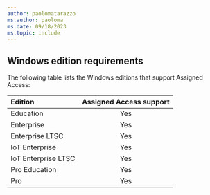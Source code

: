 ```yaml
---
author: paolomatarazzo
ms.author: paoloma
ms.date: 09/18/2023
ms.topic: include
---
```


<!--## Windows edition and licensing requirements-->

## Windows edition requirements

The following table lists the Windows editions that support Assigned Access:

|Edition|Assigned Access support|
|:---|:---:|
|Education|Yes|
|Enterprise |Yes|
|Enterprise LTSC|Yes|
|IoT Enterprise | Yes|
|IoT Enterprise LTSC|Yes|
|Pro Education|Yes|
|Pro|Yes|

<!--
Assigned Access license entitlements are granted by the following licenses:

|Windows Pro/Pro Education/SE|Windows Enterprise E3|Windows Enterprise E5|Windows Education A3|Windows Education A5|
|:---:|:---:|:---:|:---:|:---:|
|Yes|Yes|Yes|Yes|Yes|

For more information about Windows licensing, see [Windows licensing overview](/windows/whats-new/windows-licensing).
-->